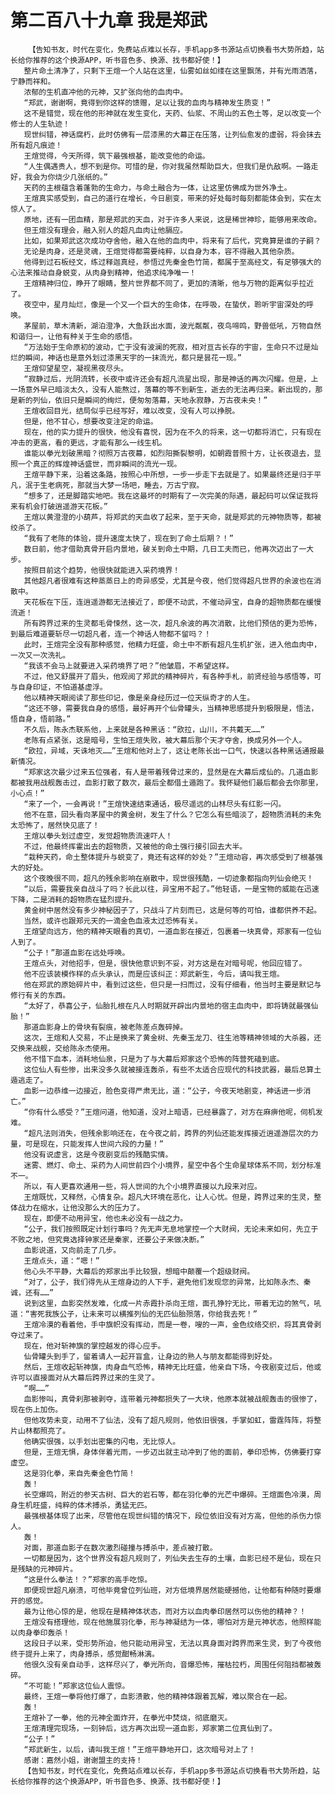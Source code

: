 # 第二百八十九章 我是郑武
        【告知书友，时代在变化，免费站点难以长存，手机app多书源站点切换看书大势所趋，站长给你推荐的这个换源APP，听书音色多、换源、找书都好使！】
       整片命土清净了，只剩下王煊一个人站在这里，仙雾如丝如缕在这里飘荡，并有光雨洒落，宁静而祥和。
       浓郁的生机直冲他的元神，又扩张向他的血肉中。
       “郑武，谢谢啊，竟得到你这样的馈赠，足以让我的血肉与精神发生质变！”
       这不是错觉，现在他的形神就在发生变化，天药、仙浆、不周山的五色土等，足以改变一个修士的人生轨迹！
       现世纠错，神话腐朽，此时仿佛有一层漆黑的大幕正在压落，让列仙愈发的虚弱，将会抹去所有超凡痕迹！
       王煊觉得，今天所得，筑下最强根基，能改变他的命运。
       “人生偶遇贵人，想不到是你。可惜的是，你对我虽然帮助巨大，但我们是仇敌啊。一路走好，我会为你烧少几张纸的。”
       天药的主根蕴含着蓬勃的生命力，与命土融合为一体，让这里仿佛成为世外净土。
       王煊真实感受到，自己的道行在增长，今日剧变，带来的好处每时每刻都能体会到，实在太惊人了。
       原地，还有一团血精，那是郑武的天血，对于许多人来说，这是稀世神珍，能够用来改命。
       但王煊没有理会，融入别人的超凡血肉让他膈应。
       比如，如果郑武这次成功夺舍他，融入在他的血肉中，将来有了后代，究竟算是谁的子嗣？
       无论是肉身，还是灵魂，王煊觉得都需要纯粹，以自身为本，容不得融入其他杂质。
       他得到过石板经文，练过释迦真经，参悟过先秦金色竹简，都属于至高经文，有足够强大的心法来推动自身蜕变，从肉身到精神，他追求纯净唯一！
       王煊精神归位，睁开了眼睛，整片世界都不同了，更加的清晰，他与万物的距离似乎拉近了。
       夜空中，星月灿烂，像是一个又一个巨大的生命体，在呼吸，在蛰伏，聆听宇宙深处的呼唤。
       茅屋前，草木清新，湖泊澄净，大鱼跃出水面，波光粼粼，夜鸟啼鸣，野兽低吼，万物自然和谐归一，让他有种关于生命的感悟。
       “万法始于生命原初的波动，亡于没有波澜的死寂，相对亘古长存的宇宙，生命只不过是灿烂的瞬间，神话也是意外划过漆黑天宇的一抹流光，都只是昙花一现。”
       王煊仰望星空，凝视黑夜尽头。
       “寂静过后，光阴流转，长夜中或许还会有超凡流星出现，那是神话的再次闪耀。但是，上一场意外早已暗淡太久，没有人能熬过，落幕的等不到新生，逝去的无法再归来。新出现的，那是新的列仙，依旧只是瞬间的绚烂，便匆匆落幕，天地永寂静，万古夜未央！”
       王煊收回目光，结局似乎已经写好，难以改变，没有人可以挣脱。
       但是，他不甘心，想要改变注定的命运。
       现在，他的实力提升的很快，他没有喜悦，因为在不久的将来，这一切都将消亡，只有现在冲击的更高，看的更远，才能有那么一线生机。
       谁能以拳光划破黑暗？彻照万古夜幕，如烈阳撕裂黎明，如朝霞普照十方，让长夜退去，显照一个真正的辉煌神话盛世，而非瞬间的流光一现。
       王煊平静下来，沿着这条路，按照心中所想，一步一步走下去就是了。如果最终还是归于平凡，泯于生老病死，那就当大梦一场吧，睡去，万古宁寂。
       “想多了，还是脚踏实地吧。我在这最坏的时期有了一次完美的际遇，最起码可以保证我将来有机会打破逍遥游天花板。”
       王煊以黄澄澄的小葫芦，将郑武的天血收了起来，至于天命，就是郑武的元神物质等，都被绞杀了。
       “我有了老陈的体验，提升速度太快了，现在到了命土后期？！”
       数日前，他才借助真骨开启内景地，破关到命土中期，几日工夫而已，他再次迈出了一大步。
       按照目前这个趋势，他很快就能进入采药境界！
       其他超凡者很难有这种蒸蒸日上的奇异感受，尤其是今夜，他们觉得超凡世界的余波也在消散中。
       天花板在下压，连逍遥游都无法接近了，即便不动武，不催动异宝，自身的超物质都在缓慢流逝！
       所有跨界过来的生灵都毛骨悚然，这一次，超凡余波的再次消散，比他们预估的更为恐怖，到最后难道要斩尽一切超凡者，连一个神话人物都不留吗？！
       此时，王煊完全没有那种感觉，他精力旺盛，命土中不断有超凡生机扩张，进入他血肉中，一次又一次洗礼。
       “我该不会马上就要进入采药境界了吧？”他皱眉，不希望这样。
       不过，他又舒展开了眉头，他观阅了郑武的精神碎片，有各种手札，前贤经验与感悟等，可与自身印证，不怕道基虚浮。
       他以精神天眼阅读了那些印记，像是亲身经历过一位天纵奇才的人生。
       “这还不够，需要我自身的感悟，最好再开个仙骨罐头，当精神思感提升到极限是，悟法，悟自身，悟前路。”
       不久后，陈永杰联系他，上来就是各种黑话：“欧拉，山川，不共戴天……”
       老陈有点紧张，这是暗号，生怕王煊失败，被大幕后那个天才夺舍，换成另外一个人。
       “欧拉，异域，天诛地灭……”王煊和他对上了，这让老陈长出一口气，快速以各种黑话通报最新情况。
       “郑家这次最少过来五位强者，有人是带着残骨过来的，显然是在大幕后成仙的。几道血影都被我用战舰轰击过，血影打散了数次，最后全都借土遁跑了。我怀疑他们最后都会去你那里，小心点！”
       “来了一个，一会再说！”王煊快速结束通话，极尽遥远的山林尽头有红影一闪。
       他不在意，回头看向茅屋中的黄金树，发生了什么？它怎么有些暗淡了，超物质消耗的未免太恐怖了，居然快见底了！
       王煊以拳头划过虚空，发觉超物质流速吓人！
       不过，他最终挥霍出去的超物质，又被他的命土强行接引回去大半。
       “栽种天药，命土整体提升与蜕变了，竟还有这样的妙处？”王煊动容，再次感受到了根基强大的好处。
       这个夜晚很不同，超凡的残余影响在崩散中，现世很残酷，一切迹象都指向列仙会绝灭！
       “以后，需要我亲自战斗了吗？长此以往，异宝用不起了。”他轻语，一是宝物的威能在迅速下降，二是消耗的超物质在猛烈提升。
       黄金树中居然没有多少神秘因子了，只战斗了片刻而已，这是何等的可怕，谁都供养不起。
       当然，或许也跟郑元天的一滴金色血液太过恐怖有关。
       王煊望向远方，他的精神天眼看的真切，一道血影在接近，包裹着一块真骨，郑家有一位仙人到了。
       “公子！”那道血影在远处呼唤。
       王煊点头，对他招手，但是，很快他意识到不妥，对方这是在对暗号呢，他回应错了。
       他不应该装模作样的点头承认，而是应该纠正：郑武新生，今后，请叫我王煊。
       他在郑武的原始碎片中，看到过这些，但只是一扫而过，没有仔细看，他当时主要是默记与修行有关的东西。
       “太好了，恭喜公子，仙胎扎根在凡人时期就开辟出内景地的宿主血肉中，即将铸就最强仙胎！”
       那道血影身上的骨块有裂痕，被老陈差点轰碎掉。
       这次，王煊和人交易，不止是换来了黄金树、先秦玉龙刀、往生池等精神领域的大杀器，还交换来战舰，交给陈永杰使用。
       他不惜下血本，消耗地仙泉，只是为了与大幕后郑家这个恐怖的阵营死磕到底。
       这位仙人有些惨，出来没多久就被接连轰杀，有些不太适合应现代的科技武器，最后总算土遁逃走了。
       血影一边恭维一边接近，脸色变得严肃无比，道：“公子，今夜天地剧变，神话进一步消亡。”
       “你有什么感受？”王煊问道，他知道，没对上暗语，已经暴露了，对方在麻痹他呢，伺机发难。
       “超凡法则消失，但残余影响还在，在今夜之前，跨界的列仙还能发挥接近逍遥游层次的力量，可是现在，只能发挥人世间六段的力量！”
       他没有说虚言，这是今夜剧变后的残酷实情。
       迷雾、燃灯、命土、采药为人间世前四个小境界，星空中各个生命星球体系不同，划分标准不一。
       所以，有人更喜欢通用一些，将人世间的九个小境界直接以九段来对应。
       王煊既忧，又释然，心情复杂。超凡大环境在恶化，让人心忧。但是，跨界过来的生灵，整体战力在缩水，让他没那么大的压力了。
       现在，即便不动用异宝，他也未必没有一战之力。
       “公子，我们按照既定计划行事吗？先无声无息地掌控一个大财阀，无论未来如何，先立于不败之地，但究竟选择钟家还是秦家，还要公子来做决断。”
       血影说道，又向前走了几步。
       王煊点头，道：“嗯！”
       他心头不平静，大幕后的郑家出手比较狠，想暗中颠覆一个超级财阀。
       “对了，公子，我们得先从王煊身边的人下手，避免他们发现您的异常，比如陈永杰、秦诚，还有……”
       说到这里，血影突然发难，化成一片赤霞扑杀向王煊，面孔狰狞无比，带着无边的煞气，吼道：“害死我族公子，让未来可以横推列仙的无匹仙胎殒落，你给我去死！”
       王煊冷漠的看着他，手中旗帜没有挥动，而是一卷，嗖的一声，金色纹络交织，将其真骨剥夺过来了。
       现在，他对斩神旗的掌控越发的得心应手。
       仙骨罐头到手了，留着请人一起开盲盒，让身边的熟人与朋友都能得到好处。
       然后，王煊收起斩神旗，肉身血气恐怖，精神无比旺盛，他亲自下场，今夜剧变过后，他或许可以直接面对从大幕后跨界过来的生灵了。
       “啊……”
       血影惨叫，真骨刹那被剥夺，连带着元神都损失了一大块，他原本就被战舰轰击的很惨了，现在伤上加伤。
       但他攻势未变，动用不了仙法，没有了超凡规则，他依旧很强，手掌如虹，雷霆阵阵，将整片山林都照亮了。
       他确实很强，以手划出密集的闪电，无比惊人。
       但是，王煊无惧，身体伴着光雨，一步迈出就主动冲到了他的面前，拳印恐怖，仿佛要打穿虚空。
       这是羽化拳，来自先秦金色竹简！
       轰！
       长空爆鸣，附近的参天古树、巨大的岩石等，都在羽化拳的光芒中爆碎。王煊面色冷漠，周身生机旺盛，纯粹的体术搏杀，勇猛无匹。
       最强根基体现了出来，尽管他在现世纠错的情况下，段位依旧没有对方高，但他的杀伤力惊人。
       轰！
       对面，那道血影子在数次激烈碰撞与搏杀中，差点被打散。
       一切都是因为，这个世界没有超凡规则了，列仙失去生存的土壤，血影已经不是仙，现在只是残缺的元神碎片。
       “这是什么拳法！？”郑家的高手吃惊。
       即便现世超凡崩溃，可他毕竟曾位列仙班，对方低境界居然能硬撼他，让他都有种随时要爆开的感觉。
       最为让他心惊的是，他现在是精神体状态，而对方以血肉拳印居然可以伤他的精神？！
       王煊没有搭理他，现在他施展羽化拳，形与神凝结为一体，哪怕对方是元神状态，他照样能以肉身拳印轰杀！
       这段日子以来，受形势所迫，他只能动用异宝，无法以真身面对跨界而来生灵，到了今夜他终于提升上来了，肉身搏杀，感觉酣畅淋漓。
       他很久没有亲自动手，这样尽兴了，拳光所向，音爆恐怖，摧枯拉朽，周围任何阻挡都被轰碎。
       “不可能！”郑家这位仙人震惊。
       最终，王煊一拳将他打爆了，血影溃散，他的精神体跟着瓦解，难以聚合在一起。
       轰！
       王煊补了一拳，他的元神全面炸开，在拳光中焚烧，彻底磨灭。
       王煊清理完现场，一刻钟后，远方再次出现一道血影，郑家第二位真仙到了。
       “公子！”
       “郑武新生，以后，请叫我王煊！”王煊平静地开口，这次暗号对上了！
       感谢：嘉然小姐，谢谢盟主的支持！
       【告知书友，时代在变化，免费站点难以长存，手机app多书源站点切换看书大势所趋，站长给你推荐的这个换源APP，听书音色多、换源、找书都好使！】